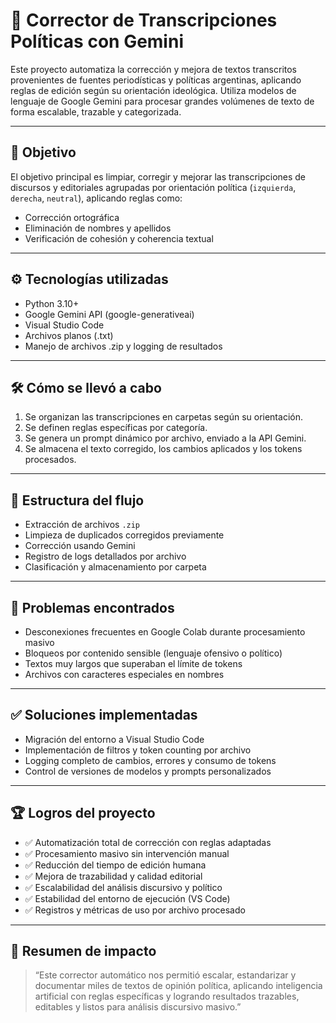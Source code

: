 
# 📝 Corrector de Transcripciones Políticas con Gemini

Este proyecto automatiza la corrección y mejora de textos transcritos provenientes de fuentes periodísticas y políticas argentinas, aplicando reglas de edición según su orientación ideológica. Utiliza modelos de lenguaje de Google Gemini para procesar grandes volúmenes de texto de forma escalable, trazable y categorizada.

---

## 🎯 Objetivo

El objetivo principal es limpiar, corregir y mejorar las transcripciones de discursos y editoriales agrupadas por orientación política (`izquierda`, `derecha`, `neutral`), aplicando reglas como:

- Corrección ortográfica
- Eliminación de nombres y apellidos
- Verificación de cohesión y coherencia textual

---

## ⚙️ Tecnologías utilizadas

- Python 3.10+
- Google Gemini API (google-generativeai)
- Visual Studio Code
- Archivos planos (.txt)
- Manejo de archivos .zip y logging de resultados

---

## 🛠️ Cómo se llevó a cabo

1. Se organizan las transcripciones en carpetas según su orientación.
2. Se definen reglas específicas por categoría.
3. Se genera un prompt dinámico por archivo, enviado a la API Gemini.
4. Se almacena el texto corregido, los cambios aplicados y los tokens procesados.

---

## 🧱 Estructura del flujo

- Extracción de archivos `.zip`
- Limpieza de duplicados corregidos previamente
- Corrección usando Gemini
- Registro de logs detallados por archivo
- Clasificación y almacenamiento por carpeta

---

## 🚧 Problemas encontrados

- Desconexiones frecuentes en Google Colab durante procesamiento masivo
- Bloqueos por contenido sensible (lenguaje ofensivo o político)
- Textos muy largos que superaban el límite de tokens
- Archivos con caracteres especiales en nombres

---

## ✅ Soluciones implementadas

- Migración del entorno a Visual Studio Code
- Implementación de filtros y token counting por archivo
- Logging completo de cambios, errores y consumo de tokens
- Control de versiones de modelos y prompts personalizados

---

## 🏆 Logros del proyecto

- ✅ Automatización total de corrección con reglas adaptadas
- ✅ Procesamiento masivo sin intervención manual
- ✅ Reducción del tiempo de edición humana
- ✅ Mejora de trazabilidad y calidad editorial
- ✅ Escalabilidad del análisis discursivo y político
- ✅ Estabilidad del entorno de ejecución (VS Code)
- ✅ Registros y métricas de uso por archivo procesado

---

## 🧩 Resumen de impacto

> “Este corrector automático nos permitió escalar, estandarizar y documentar miles de textos de opinión política, aplicando inteligencia artificial con reglas específicas y logrando resultados trazables, editables y listos para análisis discursivo masivo.”

